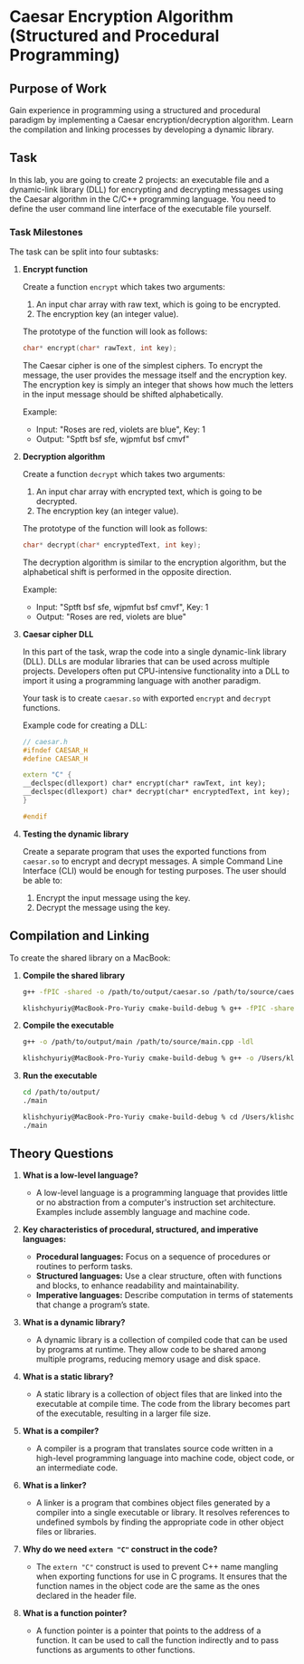 # Caesar Encryption Algorithm (Structured and Procedural Programming)

## Purpose of Work

Gain experience in programming using a structured and procedural paradigm by implementing a Caesar encryption/decryption algorithm. Learn the compilation and linking processes by developing a dynamic library.

## Task

In this lab, you are going to create 2 projects: an executable file and a dynamic-link library (DLL) for encrypting and decrypting messages using the Caesar algorithm in the C/C++ programming language. You need to define the user command line interface of the executable file yourself.

### Task Milestones

The task can be split into four subtasks:

1. **Encrypt function**

   Create a function `encrypt` which takes two arguments:
    1. An input char array with raw text, which is going to be encrypted.
    2. The encryption key (an integer value).

   The prototype of the function will look as follows:

    ```cpp
    char* encrypt(char* rawText, int key);
    ```

   The Caesar cipher is one of the simplest ciphers. To encrypt the message, the user provides the message itself and the encryption key. The encryption key is simply an integer that shows how much the letters in the input message should be shifted alphabetically.

   Example:
    - Input: "Roses are red, violets are blue", Key: 1
    - Output: "Sptft bsf sfe, wjpmfut bsf cmvf"

2. **Decryption algorithm**

   Create a function `decrypt` which takes two arguments:
    1. An input char array with encrypted text, which is going to be decrypted.
    2. The encryption key (an integer value).

   The prototype of the function will look as follows:

    ```cpp
    char* decrypt(char* encryptedText, int key);
    ```

   The decryption algorithm is similar to the encryption algorithm, but the alphabetical shift is performed in the opposite direction.

   Example:
    - Input: "Sptft bsf sfe, wjpmfut bsf cmvf", Key: 1
    - Output: "Roses are red, violets are blue"

3. **Caesar cipher DLL**

   In this part of the task, wrap the code into a single dynamic-link library (DLL). DLLs are modular libraries that can be used across multiple projects. Developers often put CPU-intensive functionality into a DLL to import it using a programming language with another paradigm.

   Your task is to create `caesar.so` with exported `encrypt` and `decrypt` functions.

   Example code for creating a DLL:

    ```cpp
    // caesar.h
    #ifndef CAESAR_H
    #define CAESAR_H

    extern "C" {
    __declspec(dllexport) char* encrypt(char* rawText, int key);
    __declspec(dllexport) char* decrypt(char* encryptedText, int key);
    }

    #endif 
    ```

4. **Testing the dynamic library**

   Create a separate program that uses the exported functions from `caesar.so` to encrypt and decrypt messages. A simple Command Line Interface (CLI) would be enough for testing purposes. The user should be able to:
    1. Encrypt the input message using the key.
    2. Decrypt the message using the key.

## Compilation and Linking

To create the shared library on a MacBook:

1. **Compile the shared library**

    ```sh
    g++ -fPIC -shared -o /path/to/output/caesar.so /path/to/source/caesar.cpp
   
   klishchyuriy@MacBook-Pro-Yuriy cmake-build-debug % g++ -fPIC -shared -o /Users/klishchyuriy/Desktop/Programming_paradigms/TheThirdAssignment/cmake-build-debug/caesar.so /Users/klishchyuriy/Desktop/Programming_paradigms/TheThirdAssignment/caesar.cpp

    ```

2. **Compile the executable**

    ```sh
    g++ -o /path/to/output/main /path/to/source/main.cpp -ldl
   
   klishchyuriy@MacBook-Pro-Yuriy cmake-build-debug % g++ -o /Users/klishchyuriy/Desktop/Programming_paradigms/TheThirdAssignment/cmake-build-debug/main /Users/klishchyuriy/Desktop/Programming_paradigms/TheThirdAssignment/main.cpp -ldl
    ```

3. **Run the executable**

    ```sh
    cd /path/to/output/
    ./main
   
   klishchyuriy@MacBook-Pro-Yuriy cmake-build-debug % cd /Users/klishchyuriy/Desktop/Programming_paradigms/TheThirdAssignment/cmake-build-debug/
   ./main
    ```


## Theory Questions

1. **What is a low-level language?**
    - A low-level language is a programming language that provides little or no abstraction from a computer's instruction set architecture. Examples include assembly language and machine code.

2. **Key characteristics of procedural, structured, and imperative languages:**
    - **Procedural languages:** Focus on a sequence of procedures or routines to perform tasks.
    - **Structured languages:** Use a clear structure, often with functions and blocks, to enhance readability and maintainability.
    - **Imperative languages:** Describe computation in terms of statements that change a program’s state.

3. **What is a dynamic library?**
    - A dynamic library is a collection of compiled code that can be used by programs at runtime. They allow code to be shared among multiple programs, reducing memory usage and disk space.

4. **What is a static library?**
    - A static library is a collection of object files that are linked into the executable at compile time. The code from the library becomes part of the executable, resulting in a larger file size.

5. **What is a compiler?**
    - A compiler is a program that translates source code written in a high-level programming language into machine code, object code, or an intermediate code.

6. **What is a linker?**
    - A linker is a program that combines object files generated by a compiler into a single executable or library. It resolves references to undefined symbols by finding the appropriate code in other object files or libraries.

7. **Why do we need `extern "C"` construct in the code?**
    - The `extern "C"` construct is used to prevent C++ name mangling when exporting functions for use in C programs. It ensures that the function names in the object code are the same as the ones declared in the header file.

8. **What is a function pointer?**
    - A function pointer is a pointer that points to the address of a function. It can be used to call the function indirectly and to pass functions as arguments to other functions.
